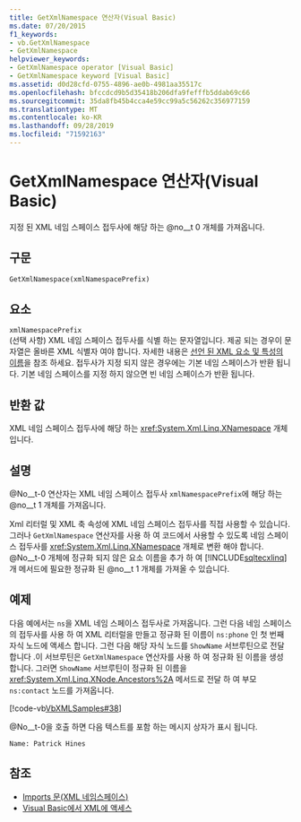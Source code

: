 ```yaml
---
title: GetXmlNamespace 연산자(Visual Basic)
ms.date: 07/20/2015
f1_keywords:
- vb.GetXmlNamespace
- GetXmlNamespace
helpviewer_keywords:
- GetXmlNamespace operator [Visual Basic]
- GetXmlNamespace keyword [Visual Basic]
ms.assetid: d0d28cfd-0755-4896-ae0b-4981aa35517c
ms.openlocfilehash: bfccdcd9b5d35418b206dfa9fefffb5ddab69c66
ms.sourcegitcommit: 35da8fb45b4cca4e59cc99a5c56262c356977159
ms.translationtype: MT
ms.contentlocale: ko-KR
ms.lasthandoff: 09/28/2019
ms.locfileid: "71592163"
---
```

# <a name="getxmlnamespace-operator-visual-basic"></a>GetXmlNamespace 연산자(Visual Basic)
지정 된 XML 네임 스페이스 접두사에 해당 하는 @no__t 0 개체를 가져옵니다.  
  
## <a name="syntax"></a>구문  
  
```vb  
GetXmlNamespace(xmlNamespacePrefix)  
```  
  
## <a name="parts"></a>요소  
 `xmlNamespacePrefix`  
 (선택 사항) XML 네임 스페이스 접두사를 식별 하는 문자열입니다. 제공 되는 경우이 문자열은 올바른 XML 식별자 여야 합니다. 자세한 내용은 [선언 된 XML 요소 및 특성의 이름](../../../visual-basic/programming-guide/language-features/xml/names-of-declared-xml-elements-and-attributes.md)을 참조 하세요. 접두사가 지정 되지 않은 경우에는 기본 네임 스페이스가 반환 됩니다. 기본 네임 스페이스를 지정 하지 않으면 빈 네임 스페이스가 반환 됩니다.  
  
## <a name="return-value"></a>반환 값  
 XML 네임 스페이스 접두사에 해당 하는 <xref:System.Xml.Linq.XNamespace> 개체입니다.  
  
## <a name="remarks"></a>설명  
 @No__t-0 연산자는 XML 네임 스페이스 접두사 `xmlNamespacePrefix`에 해당 하는 @no__t 1 개체를 가져옵니다.  
  
 Xml 리터럴 및 XML 축 속성에 XML 네임 스페이스 접두사를 직접 사용할 수 있습니다. 그러나 `GetXmlNamespace` 연산자를 사용 하 여 코드에서 사용할 수 있도록 네임 스페이스 접두사를 <xref:System.Xml.Linq.XNamespace> 개체로 변환 해야 합니다. @No__t-0 개체에 정규화 되지 않은 요소 이름을 추가 하 여 [!INCLUDE[sqltecxlinq](~/includes/sqltecxlinq-md.md)] 개 메서드에 필요한 정규화 된 @no__t 1 개체를 가져올 수 있습니다.  
  
## <a name="example"></a>예제  
 다음 예에서는 `ns`을 XML 네임 스페이스 접두사로 가져옵니다. 그런 다음 네임 스페이스의 접두사를 사용 하 여 XML 리터럴을 만들고 정규화 된 이름이 `ns:phone` 인 첫 번째 자식 노드에 액세스 합니다. 그런 다음 해당 자식 노드를 `ShowName` 서브루틴으로 전달 합니다 .이 서브루틴은 `GetXmlNamespace` 연산자를 사용 하 여 정규화 된 이름을 생성 합니다. 그러면 `ShowName` 서브루틴이 정규화 된 이름을 <xref:System.Xml.Linq.XNode.Ancestors%2A> 메서드로 전달 하 여 부모 `ns:contact` 노드를 가져옵니다.  
  
 [!code-vb[VbXMLSamples#38](~/samples/snippets/visualbasic/VS_Snippets_VBCSharp/VbXMLSamples/VB/GetXmlNamespace.vb#38)]  
  
 @No__t-0을 호출 하면 다음 텍스트를 포함 하는 메시지 상자가 표시 됩니다.  
  
 `Name: Patrick Hines`  
  
## <a name="see-also"></a>참조

- [Imports 문(XML 네임스페이스)](../../../visual-basic/language-reference/statements/imports-statement-xml-namespace.md)
- [Visual Basic에서 XML에 액세스](../../../visual-basic/programming-guide/language-features/xml/accessing-xml.md)
